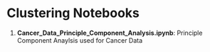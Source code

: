 # Clustering Notebooks

1. **Cancer_Data_Principle_Component_Analysis.ipynb**: Principle Component Anaylsis used for Cancer Data
